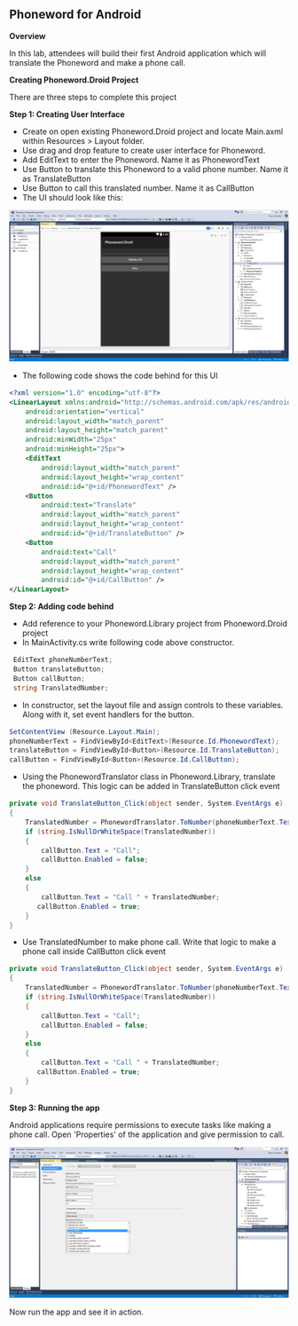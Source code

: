 ﻿## Phoneword for Android

**Overview**

In this lab, attendees will build their first Android application which will translate the Phoneword and make a phone call. 

**Creating Phoneword.Droid Project**

There are three steps to complete this project

**Step 1: Creating User Interface**

- Create on open existing Phoneword.Droid project and locate Main.axml within Resources > Layout folder. 
- Use drag and drop feature to create user interface for Phoneword. 
- Add EditText to enter the Phoneword. Name it as PhonewordText
- Use Button to translate this Phoneword to a valid phone number. Name it as TranslateButton
- Use Button to call this translated number. Name it as CallButton
- The UI should look like this:

![01 Phoneword U I](ScreenImages/01-Phoneword-UI.PNG)

- The following code shows the code behind for this UI

```xml
<?xml version="1.0" encoding="utf-8"?>
<LinearLayout xmlns:android="http://schemas.android.com/apk/res/android"
    android:orientation="vertical"
    android:layout_width="match_parent"
    android:layout_height="match_parent"
    android:minWidth="25px"
    android:minHeight="25px">
    <EditText
        android:layout_width="match_parent"
        android:layout_height="wrap_content"
        android:id="@+id/PhonewordText" />
    <Button
        android:text="Translate"
        android:layout_width="match_parent"
        android:layout_height="wrap_content"
        android:id="@+id/TranslateButton" />
    <Button
        android:text="Call"
        android:layout_width="match_parent"
        android:layout_height="wrap_content"
        android:id="@+id/CallButton" />
</LinearLayout>
```

**Step 2: Adding code behind**

- Add reference to your Phoneword.Library project from Phoneword.Droid project
- In MainActivity.cs write following code above constructor. 

```csharp
 EditText phoneNumberText;
 Button translateButton;
 Button callButton;
 string TranslatedNumber; 
```
- In constructor, set the layout file and assign controls to these variables. Along with it, set event handlers for the button.

```csharp
SetContentView (Resource.Layout.Main);
phoneNumberText = FindViewById<EditText>(Resource.Id.PhonewordText);
translateButton = FindViewById<Button>(Resource.Id.TranslateButton);
callButton = FindViewById<Button>(Resource.Id.CallButton);
```

- Using the PhonewordTranslator class in Phoneword.Library, translate the phoneword. This logic can be added in TranslateButton click event

```csharp
private void TranslateButton_Click(object sender, System.EventArgs e)
{
	TranslatedNumber = PhonewordTranslator.ToNumber(phoneNumberText.Text);
	if (string.IsNullOrWhiteSpace(TranslatedNumber))
	{
		callButton.Text = "Call";
		callButton.Enabled = false;
	}
    else
    {
		callButton.Text = "Call " + TranslatedNumber;
       callButton.Enabled = true;
	}
}
```
- Use TranslatedNumber to make phone call. Write that logic to make a phone call inside CallButton click event

```csharp
private void TranslateButton_Click(object sender, System.EventArgs e)
{
	TranslatedNumber = PhonewordTranslator.ToNumber(phoneNumberText.Text);
	if (string.IsNullOrWhiteSpace(TranslatedNumber))
	{
		callButton.Text = "Call";
		callButton.Enabled = false;
	}
    else
    {
		callButton.Text = "Call " + TranslatedNumber;
       callButton.Enabled = true;
	}
}
```
**Step 3: Running the app**

Android applications require permissions to execute tasks like making a phone call. Open 'Properties' of the application and give permission to call.

![02 Call Permission](ScreenImages/02-Call-Permission.PNG)

Now run the app and see it in action.
